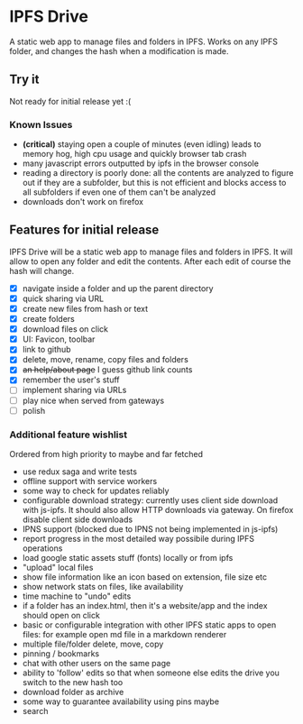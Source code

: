 # IPFS Drive

A static web app to manage files and folders in IPFS. Works on any IPFS folder, and changes the hash when a modification is made.

## Try it

Not ready for initial release yet :(

### Known Issues

- __(critical)__ staying open a couple of minutes (even idling) leads to memory hog, high cpu usage and quickly browser tab crash
- many javascript errors outputted by ipfs in the browser console
- reading a directory is poorly done: all the contents are analyzed to figure out if they are a subfolder, but this is not efficient and blocks access to all subfolders if even one of them can't be analyzed
- downloads don't work on firefox

## Features for initial release

IPFS Drive will be a static web app to manage files and folders in IPFS. It will allow to open any folder and edit the contents. After each edit of course the hash will change.

- [x] navigate inside a folder and up the parent directory
- [x] quick sharing via URL
- [x] create new files from hash or text
- [x] create folders
- [x] download files on click
- [x] UI: Favicon, toolbar
- [x] link to github
- [x] delete, move, rename, copy files and folders
- [x] ~~an help/about page~~ I guess github link counts
- [x] remember the user's stuff
- [ ] implement sharing via URLs
- [ ] play nice when served from gateways
- [ ] polish

### Additional feature wishlist

Ordered from high priority to maybe and far fetched

- use redux saga and write tests
- offline support with service workers
- some way to check for updates reliably
- configurable download strategy: currently uses client side download with js-ipfs. It should also allow HTTP downloads via gateway. On firefox disable client side downloads
- IPNS support (blocked due to IPNS not being implemented in js-ipfs)
- report progress in the most detailed way possibile during IPFS operations
- load google static assets stuff (fonts) locally or from ipfs
- "upload" local files
- show file information like an icon based on extension, file size etc
- show network stats on files, like availability
- time machine to "undo" edits
- if a folder has an index.html, then it's a website/app and the index should open on click
- basic or configurable integration with other IPFS static apps to open files: for example open md file in a markdown renderer
- multiple file/folder delete, move, copy
- pinning / bookmarks
- chat with other users on the same page
- ability to 'follow' edits so that when someone else edits the drive you switch to the new hash too
- download folder as archive
- some way to guarantee availability using pins maybe
- search
